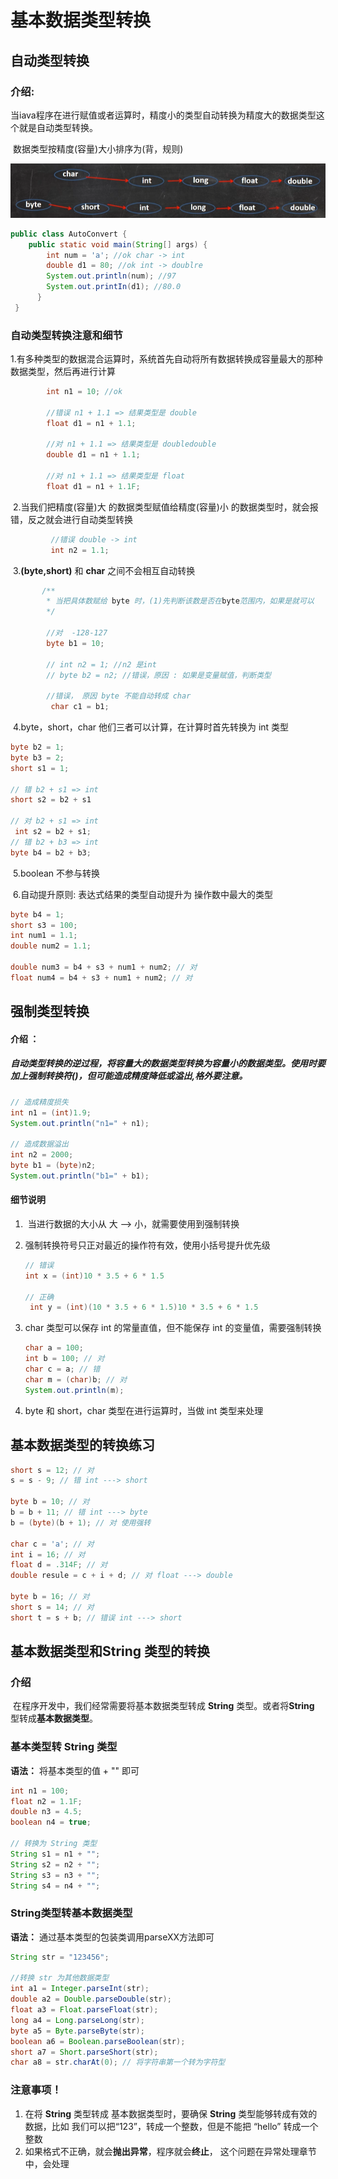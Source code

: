 # 基本数据类型转换

## 自动类型转换

### 	介绍:

​      当iava程序在进行赋值或者运算时，精度小的类型自动转换为精度大的数据类型这个就是自动类型转换。

​      数据类型按精度(容量)大小排序为(背，规则)

![image-20230224003002648](./image/11.png)

```java
public class AutoConvert {
    public static void main(String[] args) {
        int num = 'a'; //ok char -> int
        double d1 = 80; //ok int -> doublre
    	System.out.println(num); //97
    	System.out.printIn(d1); //80.0
      }
 }
```

### 自动类型转换注意和细节

​	1.有多种类型的数据混合运算时，系统首先自动将所有数据转换成容量最大的那种数据类型，然后再进行计算
```java
        int n1 = 10; //ok
        
        //错误 n1 + 1.1 => 结果类型是 double
        float d1 = n1 + 1.1; 
        
        //对 n1 + 1.1 => 结果类型是 doubledouble
        double d1 = n1 + 1.1; 
        
        //对 n1 + 1.1 => 结果类型是 float
        float d1 = n1 + 1.1F; 
```


​	2.当我们把精度(容量)大 的数据类型赋值给精度(容量)小 的数据类型时，就会报错，反之就会进行自动类型转换
```java
         //错误 double -> int
         int n2 = 1.1;
```

​	3.**(byte,short)** 和 **char** 之间不会相互自动转换
```java
       /** 
        * 当把具体数赋给 byte 时，(1)先判断该数是否在byte范围内，如果是就可以
        */
        
        //对  -128-127
        byte b1 = 10; 
        
        // int n2 = 1; //n2 是int
        // byte b2 = n2; //错误，原因 : 如果是变量赋值，判断类型
        
        //错误， 原因 byte 不能自动转成 char
         char c1 = b1; 
```

​	4.byte，short，char 他们三者可以计算，在计算时首先转换为 int 类型

```java
byte b2 = 1;
byte b3 = 2;
short s1 = 1;

// 错 b2 + s1 => int
short s2 = b2 + s1 
    
// 对 b2 + s1 => int
 int s2 = b2 + s1;
// 错 b2 + b3 => int
byte b4 = b2 + b3;
```



​	5.boolean 不参与转换

​	6.自动提升原则: 表达式结果的类型自动提升为 操作数中最大的类型

```java
byte b4 = 1;
short s3 = 100;
int num1 = 1.1;
double num2 = 1.1;

double num3 = b4 + s3 + num1 + num2; // 对
float num4 = b4 + s3 + num1 + num2; // 对
```

## 强制类型转换

#### 介绍 ：

#####  自动类型转换的逆过程，将**容量大**的数据类型**转换**为**容量小**的数据类型。使用时要加上强制**转换符()**，但可能造成**精度降低或溢出**,格外要注意。

```java
// 造成精度损失
int n1 = (int)1.9;
System.out.println("n1=" + n1);

// 造成数据溢出
int n2 = 2000;
byte b1 = (byte)n2;
System.out.println("b1=" + b1);
```

#### 细节说明

1. ​	当进行数据的大小从  大 ——> 小，就需要使用到强制转换

2. 强制转换符号只正对最近的操作符有效，使用小括号提升优先级

   ```java
   // 错误
   int x = (int)10 * 3.5 + 6 * 1.5
       
   // 正确
    int y = (int)(10 * 3.5 + 6 * 1.5)10 * 3.5 + 6 * 1.5
   ```

3. char 类型可以保存 int 的常量直值，但不能保存 int 的变量值，需要强制转换

   ```java
   char a = 100; 
   int b = 100; // 对
   char c = a; // 错
   char m = (char)b; // 对
   System.out.println(m);
   ```

4. byte 和 short，char 类型在进行运算时，当做 int 类型来处理

## 基本数据类型的转换练习

```java
short s = 12; // 对
s = s - 9; // 错 int ---> short

byte b = 10; // 对
b = b + 11; // 错 int ---> byte
b = (byte)(b + 1); // 对 使用强转

char c = 'a'; // 对
int i = 16; // 对
float d = .314F; // 对
double resule = c + i + d; // 对 float ---> double

byte b = 16; // 对
short s = 14; // 对
short t = s + b; // 错误 int ---> short
```

## 基本数据类型和**String** 类型的转换

### 介绍

​	在程序开发中，我们经常需要将基本数据类型转成 **String**  类型。或者将**String** 型转成**基本数据类型**。

### 基本类型转 **String** 类型

**语法：** 将基本类型的值 + "" 即可

```java
int n1 = 100;
float n2 = 1.1F;
double n3 = 4.5;
boolean n4 = true;

// 转换为 String 类型
String s1 = n1 + "";
String s2 = n2 + "";
String s3 = n3 + "";
String s4 = n4 + "";    
```



### String类型转基本数据类型

**语法：** 通过基本类型的包装类调用parseXX方法即可

```java
String str = "123456";

//转换 str 为其他数据类型
int a1 = Integer.parseInt(str);
double a2 = Double.parseDouble(str);
float a3 = Float.parseFloat(str);
long a4 = Long.parseLong(str);
byte a5 = Byte.parseByte(str);
boolean a6 = Boolean.parseBoolean(str);
short a7 = Short.parseShort(str);
char a8 = str.charAt(0); // 将字符串第一个转为字符型
```

### 注意事项！

1. 在将 **String**  类型转成 基本数据类型时，要确保 **String** 类型能够转成有效的数据，比如 我们可以把“123”，转成一个整数，但是不能把 “hello” 转成一个整数
2. 如果格式不正确，就会**抛出异常**，程序就会**终止**， 这个问题在异常处理章节中，会处理


